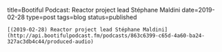 
title=Bootiful Podcast: Reactor project lead Stéphane Maldini
date=2019-02-28
type=post
tags=blog
status=published
~~~~~~
[(2019-02-28) Reactor project lead Stéphane Maldini](http://api.bootifulpodcast.fm/podcasts/863c6399-c65d-4a60-ba24-327ac3db4c44/produced-audio) 
            
